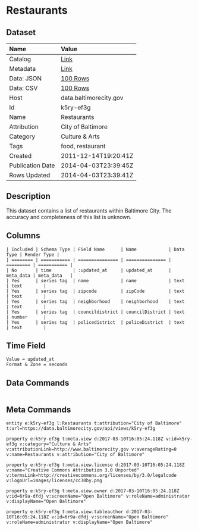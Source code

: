 # Restaurants

## Dataset

| Name | Value |
| :--- | :---- |
| Catalog | [Link](https://catalog.data.gov/dataset/restaurants-15baa) |
| Metadata | [Link](https://data.baltimorecity.gov/api/views/k5ry-ef3g) |
| Data: JSON | [100 Rows](https://data.baltimorecity.gov/api/views/k5ry-ef3g/rows.json?max_rows=100) |
| Data: CSV | [100 Rows](https://data.baltimorecity.gov/api/views/k5ry-ef3g/rows.csv?max_rows=100) |
| Host | data.baltimorecity.gov |
| Id | k5ry-ef3g |
| Name | Restaurants |
| Attribution | City of Baltimore |
| Category | Culture & Arts |
| Tags | food, restaurant |
| Created | 2011-12-14T19:20:41Z |
| Publication Date | 2014-04-03T23:39:45Z |
| Rows Updated | 2014-04-03T23:39:41Z |

## Description

This dataset contains a list of restaurants within Baltimore City. The accuracy and completeness of this list is unknown.

## Columns

```ls
| Included | Schema Type | Field Name      | Name            | Data Type | Render Type |
| ======== | =========== | =============== | =============== | ========= | =========== |
| No       | time        | :updated_at     | updated_at      | meta_data | meta_data   |
| Yes      | series tag  | name            | name            | text      | text        |
| Yes      | series tag  | zipcode         | zipCode         | text      | text        |
| Yes      | series tag  | neighborhood    | neighborhood    | text      | text        |
| Yes      | series tag  | councildistrict | councilDistrict | text      | number      |
| Yes      | series tag  | policedistrict  | policeDistrict  | text      | text        |
```

## Time Field

```ls
Value = updated_at
Format & Zone = seconds
```

## Data Commands

```ls
```

## Meta Commands

```ls
entity e:k5ry-ef3g l:Restaurants t:attribution="City of Baltimore" t:url=https://data.baltimorecity.gov/api/views/k5ry-ef3g

property e:k5ry-ef3g t:meta.view d:2017-03-10T16:05:24.118Z v:id=k5ry-ef3g v:category="Culture & Arts" v:attributionLink=http://www.baltimorecity.gov v:averageRating=0 v:name=Restaurants v:attribution="City of Baltimore"

property e:k5ry-ef3g t:meta.view.license d:2017-03-10T16:05:24.118Z v:name="Creative Commons Attribution 3.0 Unported" v:termsLink=http://creativecommons.org/licenses/by/3.0/legalcode v:logoUrl=images/licenses/cc30by.png

property e:k5ry-ef3g t:meta.view.owner d:2017-03-10T16:05:24.118Z v:id=6r9a-dfdj v:screenName="Open Baltimore" v:roleName=administrator v:displayName="Open Baltimore"

property e:k5ry-ef3g t:meta.view.tableauthor d:2017-03-10T16:05:24.118Z v:id=6r9a-dfdj v:screenName="Open Baltimore" v:roleName=administrator v:displayName="Open Baltimore"
```